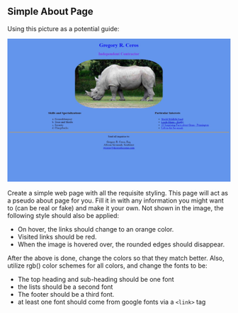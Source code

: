 ## Simple About Page

Using this picture as a potential guide: 

![about.jpg](./about.jpg)

Create a simple web page with all the requisite styling. This page will act as a pseudo about page for you. Fill it in with any information you might want to (can be real or fake) and make it your own. Not shown in the image, the following style should also be applied:
* On hover, the links should change to an orange color.
* Visited links should be red.
* When the image is hovered over, the rounded edges should disappear.

After the above is done, change the colors so that they match better. Also, utilize rgb() color schemes for all colors, and change the fonts to be:
* The top heading and sub-heading should be one font
* the lists should be a second font
* The footer should be a third font.
* at least one font should come from google fonts via a `<link>` tag